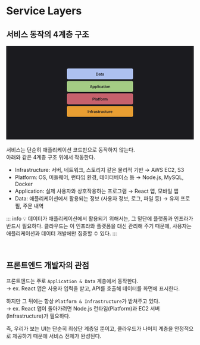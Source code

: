 # Service Layers

## 서비스 동작의 4계층 구조

![](./images/cloud01.png)

서비스는 단순히 애플리케이션 코드만으로 동작하지 않는다.  
아래와 같은 4계층 구조 위에서 작동한다.

- Infrastructure: 서버, 네트워크, 스토리지 같은 물리적 기반 → AWS EC2, S3
- Platform: OS, 미들웨어, 런타임 환경, 데이터베이스 등 → Node.js, MySQL, Docker
- Application: 실제 사용자와 상호작용하는 프로그램 → React 앱, 모바일 앱
- Data: 애플리케이션에서 활용되는 정보 (사용자 정보, 로그, 파일 등) → 유저 프로필, 주문 내역

::: info 💡 데이터가 애플리케이션에서 활용되기 위해서는, 그 밑단에 플랫폼과 인프라가 반드시 필요하다.
클라우드는 이 인프라와 플랫폼을 대신 관리해 주기 때문에, 사용자는 애플리케이션과 데이터 개발에만 집중할 수 있다.
:::

<br>

## 프론트엔드 개발자의 관점

프론트엔드는 주로 `Application & Data` 계층에서 동작한다.  
→ ex. React 앱은 사용자 입력을 받고, API를 호출해 데이터를 화면에 표시한다.

하지만 그 뒤에는 항상 `Platform & Infrastructure`가 받쳐주고 있다.  
→ ex. React 앱이 돌아가려면 Node.js 런타임(Platform)과 EC2 서버(Infrastructure)가 필요하다.

즉, 우리가 보는 UI는 단순히 최상단 계층일 뿐이고, 클라우드가 나머지 계층을 안정적으로 제공하기 때문에 서비스 전체가 완성된다.

<br>
<Comment/>
